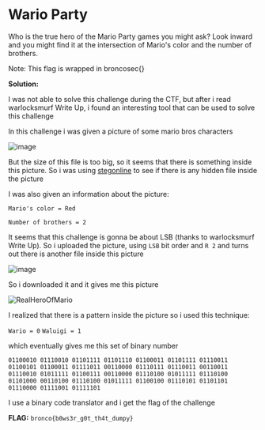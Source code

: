 # **Wario Party**

Who is the true hero of the Mario Party games you might ask? Look inward and you might find it at the intersection of Mario's color and the number of brothers.

Note: This flag is wrapped in broncosec{}

**Solution:**

I was not able to solve this challenge during the CTF, but after i read warlocksmurf Write Up, i found an interesting tool that can be used to solve this challenge

In this challenge i was given a picture of some mario bros characters

![image](https://github.com/Bepe2306/CTF-Write-Up/assets/153899054/75d30e52-36d0-496b-95be-7a49d53e9b04)

But the size of this file is too big, so it seems that there is something inside this picture.
So i was using [stegonline](https://georgeom.net/StegOnline/extract) to see if there is any hidden file inside the picture

I was also given an information about the picture:

`Mario's color = Red`

`Number of brothers = 2`

It seems that this challenge is gonna be about LSB (thanks to warlocksmurf Write Up).
So i uploaded the picture, using `LSB` bit order and `R 2` and turns out there is another file inside this picture

![image](https://github.com/Bepe2306/CTF-Write-Up/assets/153899054/05b806d1-1b3a-4fc1-9018-532029a0759b)

So i downloaded it and it gives me this picture

![RealHeroOfMario](https://github.com/Bepe2306/CTF-Write-Up/assets/153899054/a3de3721-9090-47e8-ac9e-d66149b3e9ef)

I realized that there is a pattern inside the picture so i used this technique:

`Wario = 0`
`Waluigi = 1`

which eventually gives me this set of binary number

```
01100010 01110010 01101111 01101110 01100011 01101111 01110011 01100101 01100011 01111011 00110000 01110111 01110011 00110011 01110010 01011111 01100111 00110000 01110100 01011111 01110100 01101000 00110100 01110100 01011111 01100100 01110101 01101101 01110000 01111001 01111101
```

I use a binary code translator and i get the flag of the challenge

**FLAG:** `bronco{b0ws3r_g0t_th4t_dumpy}`
